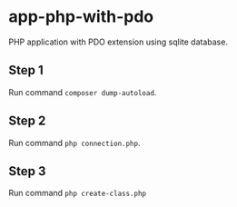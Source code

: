 # app-php-with-pdo

PHP application with PDO extension using sqlite database.

## Step 1

Run command `composer dump-autoload`.

## Step 2
Run command `php connection.php`.

## Step 3
Run command `php create-class.php`